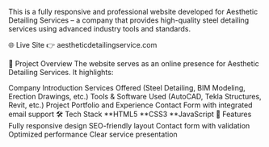 This is a fully responsive and professional website developed for Aesthetic Detailing Services – a company that provides high-quality steel detailing services using advanced industry tools and standards.

🌐 Live Site
👉 aestheticdetailingservice.com

💼 Project Overview
The website serves as an online presence for Aesthetic Detailing Services. It highlights:

Company Introduction
Services Offered (Steel Detailing, BIM Modeling, Erection Drawings, etc.)
Tools & Software Used (AutoCAD, Tekla Structures, Revit, etc.)
Project Portfolio and Experience
Contact Form with integrated email support
🛠️ Tech Stack
**HTML5
**CSS3
**JavaScript
🚀 Features
Fully responsive design
SEO-friendly layout
Contact form with validation
Optimized performance
Clear service presentation
